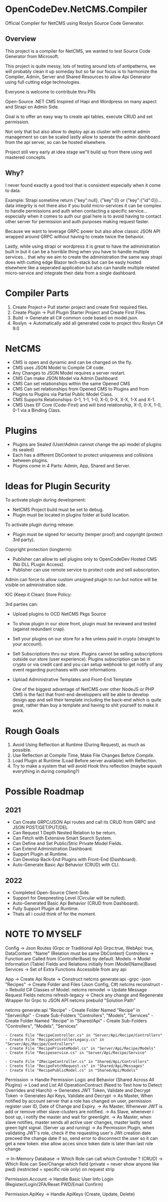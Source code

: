# OpenCodeDev.NetCMS.Compiler
Official Compiler for NetCMS using Roslyn Source Code Generator.

## Overview
This project is a compiler for NetCMS, we wanted to test Source Code Generator from Microsoft.

This project is quite messy, lots of testing around lots of antipatterns, we will probably clean it up someday but so far our focus is to harmonize the Compiler, Admin, Server and Shared Resources to allow Api Generator using full cutting edge technologies.

Everyone is welcome to contribute thru PRs


Open-Source .NET CMS Inspired of Hapi and Wordpress on many aspect and Strapi on Admin Side.

Goal is to offer an easy way to create api tables, execute CRUD and set permission.

Not only that but also allow to deploy api as cluster with central admin management so can be scaled lastly allow to sperate the admin dashboard from the api server, so can be hosted elsewhere.

Project still very early at idea stage we"ll build up from there using well mastered concepts.

## Why?
I never found exactly a good tool that is consistent especially when it come to data.

Example: Strapi sometime return {"key":null}, {"key":0} or {"key":{"id":0}}... data integrity is not there also if you build micro-services it can be complex to handle permissions and auth when contacting a specific service... especially when it comes to auth our goal here is to avoid having to contact other server for permission and auth purposes making request faster.

Because we want to leverage GRPC power but also allow classic JSON API wrapped around GRPC without having to create twice the behavior.

Lastly, while using strapi or wordpress it is great to have the administration built in but it can be a horrible thing when you have to handle multiple services... that why we aim to create the administration the same way strapi does with cutting edge Blazor tech-stack but can be easly hosted elsewhere like a seperated application but also can handle multiple related micro-service and integrate their data from a single dashboard.


# Compiler Parts
1. Create Project-> Pull starter project and create first required files.
2. Create Plugin -> Pull Plugin Starter Project and Create First Files.
3. Build -> Generate all C# common code based on model.json.
4. Roslyn -> Automatically add all generated code to project thru Roslyn C# 9.0

# NetCMS
- CMS is open and dynamic and can be changed on the fly.
- CMS uses JSON Model to Compile C# code.
- Any Changes to JSON Model requires a server restart.
- CMS Can make JSON Model via Admin Dashboard
- CMS Can set relationships within the same Opened CMS
- CMS Can set relationships from Opened CMS to Plugins and from Plugins to Plugins via Partial Public Model Class.
- CMS Supports Relationships: 0-1, 1-1, 1-0, X-0, 0-X, X-X, 1-X and X-1.
- CMS Uses EF Core (Code-First) and will bind relationship, X-0, 0-X, 1-0, 0-1 via a Binding Class.
  
# Plugins 
- Plugins are Sealed (User/Admin cannot change the api model of plugins its sealed)
- Each has a different DbContext to protect uniqueness and collisions between plugins.
- Plugins come in 4 Parts: Admin, App, Shared and Server.

# Ideas for Plugin Security
To activate plugin during development:
- NetCMS Project build must be set to debug.
- Plugin must be located in plugins folder at build location.

To activate plugin during release:
- Plugin must be signed for security (temper proof) and copyright (protect 3rd party).

Copyright protection (longterm):
- Publisher can allow to sell plugins only to OpenCodeDev Hosted CMS (No DLL PLugin Access).
- Publisher can use remote service to protect code and sell subscription.


Admin can force to allow custom unsigned plugin to run but notice will be visible on administration side.

KIC (Keep it Clean) Store Policy:

3rd parties can:
- Upload plugins to OCD NetCMS Pkgs Source
- To show plugin in our store front, plugin must be reviewed and tested (against redundant crap).
- Sell your plugins on our store for a fee unless paid in crypto (straight to your account).
- Sell Subscriptions thru our store.
Plugins cannot be selling subscriptions outside our store (user experience).
Plugins subscription can be in crypto or via credit card and you can setup webhook to get notify of any event regarding purchases with user informations.
- Upload Administrative Templates and Front-End Template
  
  One of the biggest advantage of NetCMS over other NodeJS or PHP CMS is the fact that front-end developpers will be able to develop design app and sell their template including the back-end which is quite great, rather than buy a template and having to shit yourself to make it work.

# Rough Goals
1. Avoid Using Reflection at Runtime (During Request), as much as possible.
2. Use Reflection at Compile Time, Make File Changes Before Compile.
3. Load Plugin at Runtime (Load Before server available) with Reflection.
4. Try to make a system that will avoid Hook thru reflection (maybe squash everything in during compiling?)

# Possible Roadmap
## 2021
   - Can Create GRPC/JSON Api routes and call its CRUD from GRPC and JSON POST/GET/PUT/DEL
   - Can Request 1 Depth Nested Relation to be return.
   - Can Fetch with Extensive Smart Search System.
   - Can Define and Set Public/Stric Private Model Fields.
   - Can Extend Administration Dashboard.
   - Support Plugin at Runtime.
   - Can Develop Back-End Plugins with Front-End (Dashboard).
   - Auto-Generate Basic Api Behavior (CRUD) with CLI.

## 2022
   - Completed Open-Source Client-Side.
   - Support for Deepnesting Level (Circular will be nulled).
   - Auto-Generated Basic Api Behavior (CRUD from Dashboard).
   - Fully Support Plugin at Runtime.
   - Thats all i could think of for the moment.

# NOTE TO MYSELF

Config -> Json Routes (Grpc or Traditional Api) Grpc:true, WebApi: true, DataContext: "Name" (Relation must be same DbContext)
Controllers -> Function are Called from (ControllerBase) by default.
Models -> Model Information (Table) Fields and Relations initially from (Model[Name]Base)
Services -> Set of Extra Functions Accessible from any api


App -> Create Api Route -> Construct
netcms generate:api -grpc -json "Recipes" -> Create Folder and Files (Json Config, C#)
netcms reconstruct -> Rebuild C# Classes of Model.
netcms remodel -> Update Message Request Fields
netcms refresh-legacy -> Check any change and Regenerate Wrapper for Grpc to JSON API
netcms prebuild "Solution Path"

netcms generate:api "Recipe"
	- Create Folder Named "Recipe" in "Server/Api"
	- Create Sub-Folders "Controllers", "Models", "Services"
	- Create Folder Named "Recipe" in "Shared/Api"
	- Create Sub-Folders "Controllers", "Models", "Services"

	- Create File "RecipeController.cs" in "Server/Api/Recipe/Controllers"
	- Create File "RecipeControllerLegacy.cs" in "Server/Api/Recipe/Controllers"
	- Create File "RecipePrivateModel.cs" in "Server/Api/Recipe/Models"
	- Create File "Recipeservice.cs" in "Server/Api/Recipe/Service"

	- Create File "IRecipeController.cs" in "Shared/Api/Controllers"
	- Create File "RecipeFetchRequest.cs" in "Shared/Api/Messages"
	- Create File "RecipePublicModel.cs" in "Shared/Api/Models"


Permission -> Handle Permission Logic and Behavior (Shared Across All Plugins)
  -> Load and List All OperationContract (Need to Test how to Detect Overrides and Hiarchi)
  -> Generates JWT Token, Validate and Decrypt Token
  -> Generates Api Keys, Validate and Decrypt
  -> As Master, When notified by account server that a role has changed on user, permission register user ID, Date of Change and Expiry.
  -> As Master, Whenever JWT is add or remove other slave-clusters are notified.
  -> As Slave, whenever i boot up, i notify the master and wait for greenlight.
  -> As Master, when slave notifies, master sends all active user changes, master lastly send green light signal. (Server up and runing)
  -> As Permission Plugin, when validating JWT's role, check if the requesting user's JWt creation date preceed the change date if so, send error to disconnect the user so it can get a new token. else allow acces since token date is later than last role change

  -> In-Memory Database 
  -> Which Role can call which Controller ? (CRUD)
  -> Which Role can See/Change which field (private = never show anyone like pwd) (restricted = specific role only) on request strip 

Permission.Account -> Handle Basic User Info Login (Register/Login/2FA/Reset PWD/Email Confirm)

Permission.ApiKey -> Handle ApiKeys (Create, Update, Delete)
